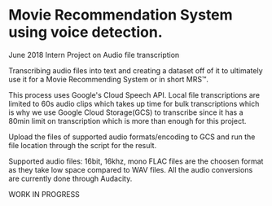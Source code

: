 # Movie Recommendation System using voice detection.
June 2018 Intern Project on Audio file transcription

Transcribing audio files into text and creating a dataset off of it to ultimately use it for a Movie Recommending System or in short MRS™.

This process uses Google's Cloud Speech API. Local file transcriptions are limited to 60s audio clips which takes up time for bulk transcriptions which is why we use Google Cloud Storage(GCS) to transcribe since it has a 80min limit on transcription which is more than enough for this project.

Upload the files of supported audio formats/encoding to GCS and run the file location through the script for the result.

Supported audio files: 16bit, 16khz, mono FLAC files are the choosen format as they take low space compared to WAV files. All the audio conversions are currently done through Audacity.


WORK IN PROGRESS
